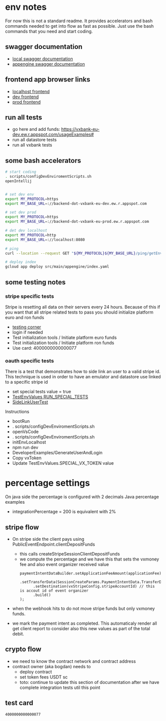 # env notes

For now this is not a standard readme. It provides accelerators and bash commands needed to get into flow
as fast as possible. Just use the bash commands that you need and start coding.

## swagger documentation

- [local swagger documentation](http://localhost:8080/swagger-ui/index.html)
- [appengine swagger documentation](https://backend-dot-vxbank-eu-dev.ew.r.appspot.com/swagger-ui/index.html)

## frontend app browser links

- [localhost frontend](http://localhost:3000/)
- [dev frontend](https://vxbank-eu-dev.ew.r.appspot.com/)
- [prod frontend](https://vxbank-eu-prod.ew.r.appspot.com)

## run all tests

- go here and add funds: https://vxbank-eu-dev.ew.r.appspot.com/usageExamples#
- run all datastore tests
- run all vxbank tests

## some bash accelerators

```bash
# start coding
. scripts/configDevEnviromentScripts.sh
openIntellij


# set dev env
export MY_PROTOCOL=https
export MY_BASE_URL=://backend-dot-vxbank-eu-dev.ew.r.appspot.com

# set dev prod
export MY_PROTOCOL=https
export MY_BASE_URL=://backend-dot-vxbank-eu-prod.ew.r.appspot.com

# det dev localhost
export MY_PROTOCOL=http
export MY_BASE_URL=://localhost:8080

# ping
curl --location --request GET "${MY_PROTOCOL}${MY_BASE_URL}/ping/getEnvironment"

# deploy index
gcloud app deploy src/main/appengine/index.yaml
```

## some testing notes

### stripe specific tests

Stripe is resetting all data on their servers every 24 hours. Because of this if you want that all stripe related
tests to pass you should initialize platform euro and ron funds

- [testing corner](https://vxbank-eu-dev.ew.r.appspot.com/usageExamples#)
- login if needed
- Test initialization tools / Initiate platform euro funds
- Test initialization tools / Initiate platform ron funds
- Use card: 4000000000000077

### oauth specific tests

There is a test that demonstrates how to side link an user to a valid stripe id.
This technique is used in order to have an emulator and datastore use linked to a specific stripe id

- set special tests value = true
- [TestEnvValues RUN_SPECIAL_TESTS](./src/test/java/eu/vxbank/api/testutils/TestEnvValues.java)
- [SideLinkUserTest](./src/test/java/eu/vxbank/api/stripe/SideLinkUserTest.java)

Instructions

- bootRun
- . scripts/configDevEnviromentScripts.sh
- openVsCode
- . scripts/configDevEnviromentScripts.sh
- initEnvLocalhost
- npm run dev
- DeveloperExamples/GenerateUserAndLogin
- Copy vxToken
- Update TestEnvValues.SPECIAL_VX_TOKEN value

# percentage settings

On java side the percentage is configured with 2 decimals
Java percentage examples

- integrationPercentage = 200 is equivalent with 2%

## stripe flow

- On stripe side the client pays using PublicEventEndpoint.clientDepositFunds
    - this calls createStripeSessionClientDepositFunds
    - we compute the percentage and we have this that sets the vxmoney fee and also event organizer received value
        ```
        paymentIntentDataBuilder.setApplicationFeeAmount(applicationFee)
          .setTransferData(SessionCreateParams.PaymentIntentData.TransferData.builder()
              .setDestination(vxStripeConfig.stripeAccountId) // this is accout id of event organizer
              .build()
        );
        ```

- when the webhook hits to do not move stripe funds but only vxmoney funds.
- we mark the payment intent as completed. This automaticaly render all get client report to consider also this new
  values as part of the total debit. 
 
## crypto flow
- we need to know the contract network and contract address
- contract owner (aka bogdan) needs to 
  - deploy contract
  - set token fees USDT sc
  - toto: continue to update this section of documentation after we have complete integration tests util this point

## test card
`4000000000000077`
